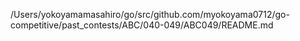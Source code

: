 /Users/yokoyamamasahiro/go/src/github.com/myokoyama0712/go-competitive/past_contests/ABC/040-049/ABC049/README.md
